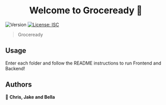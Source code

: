 <h1 align="center">Welcome to Groceready 👋</h1>
<p>
  <img alt="Version" src="https://img.shields.io/badge/version-1.0.0-blue.svg?cacheSeconds=2592000" />
  <a href="#" target="_blank">
    <img alt="License: ISC" src="https://img.shields.io/badge/License-ISC-yellow.svg" />
  </a>
</p>

> Groceready 

## Usage

Enter each folder and follow the README instructions to run Frontend and Backend!

## Authors

👤 **Chris, Jake and Bella**

